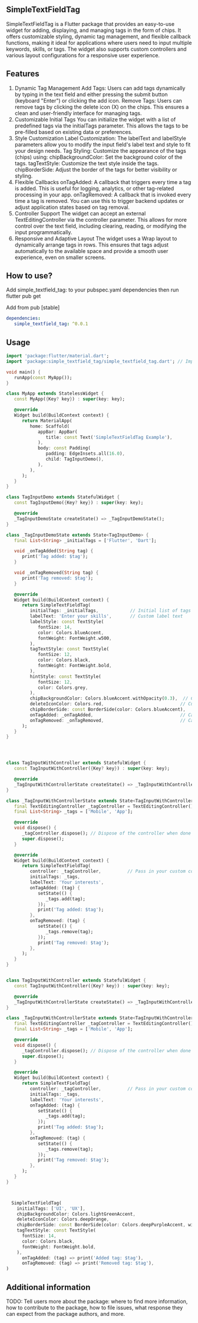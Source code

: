 <!--
This README describes the package. If you publish this package to pub.dev,
this README's contents appear on the landing page for your package.

For information about how to write a good package README, see the guide for
[writing package pages](https://dart.dev/guides/libraries/writing-package-pages).

For general information about developing packages, see the Dart guide for
[creating packages](https://dart.dev/guides/libraries/create-library-packages)
and the Flutter guide for
[developing packages and plugins](https://flutter.dev/developing-packages).
-->

## SimpleTextFieldTag

SimpleTextFieldTag is a Flutter package that provides an easy-to-use widget for adding, displaying, and managing tags in the form of chips. It offers customizable styling, dynamic tag management, and flexible callback functions, making it ideal for applications where users need to input multiple keywords, skills, or tags. The widget also supports custom controllers and various layout configurations for a responsive user experience.


## Features

1. Dynamic Tag Management
   Add Tags: Users can add tags dynamically by typing in the text field and either pressing the submit button (keyboard "Enter") or clicking the add icon.
   Remove Tags: Users can remove tags by clicking the delete icon (X) on the chips. This ensures a clean and user-friendly interface for managing tags.
2. Customizable Initial Tags
   You can initialize the widget with a list of predefined tags via the initialTags parameter. This allows the tags to be pre-filled based on existing data or preferences.
3. Style Customization
   Label Customization: The labelText and labelStyle parameters allow you to modify the input field's label text and style to fit your design needs.
   Tag Styling: Customize the appearance of the tags (chips) using:
   chipBackgroundColor: Set the background color of the tags.
   tagTextStyle: Customize the text style inside the tags.
   chipBorderSide: Adjust the border of the tags for better visibility or styling.
4. Flexible Callbacks
   onTagAdded: A callback that triggers every time a tag is added. This is useful for logging, analytics, or other tag-related processing in your app.
   onTagRemoved: A callback that is invoked every time a tag is removed. You can use this to trigger backend updates or adjust application states based on tag removal.
5. Controller Support
   The widget can accept an external TextEditingController via the controller parameter. This allows for more control over the text field, including clearing, reading, or modifying the input programmatically.
6. Responsive and Adaptive Layout
   The widget uses a Wrap layout to dynamically arrange tags in rows. This ensures that tags adjust automatically to the available space and provide a smooth user experience, even on smaller screens.

## How to use?

Add simple_textfield_tag: to your pubspec.yaml dependencies then run flutter pub get

Add from pub [stable]

```yaml
dependencies:
   simple_textfield_tag: ^0.0.1
```

## Usage

```dart
import 'package:flutter/material.dart';
import 'package:simple_textfield_tag/simple_textfield_tag.dart'; // Import the package

void main() {
   runApp(const MyApp());
}

class MyApp extends StatelessWidget {
   const MyApp({Key? key}) : super(key: key);

   @override
   Widget build(BuildContext context) {
      return MaterialApp(
         home: Scaffold(
            appBar: AppBar(
               title: const Text('SimpleTextFieldTag Example'),
            ),
            body: const Padding(
               padding: EdgeInsets.all(16.0),
               child: TagInputDemo(),
            ),
         ),
      );
   }
}

class TagInputDemo extends StatefulWidget {
   const TagInputDemo({Key? key}) : super(key: key);

   @override
   _TagInputDemoState createState() => _TagInputDemoState();
}

class _TagInputDemoState extends State<TagInputDemo> {
   final List<String> _initialTags = ['Flutter', 'Dart'];

   void _onTagAdded(String tag) {
      print('Tag added: $tag');
   }

   void _onTagRemoved(String tag) {
      print('Tag removed: $tag');
   }

   @override
   Widget build(BuildContext context) {
      return SimpleTextFieldTag(
         initialTags: _initialTags,            // Initial list of tags
         labelText: 'Enter your skills',       // Custom label text
         labelStyle: const TextStyle(
            fontSize: 14,
            color: Colors.blueAccent,
            fontWeight: FontWeight.w500,
         ),
         tagTextStyle: const TextStyle(
            fontSize: 12,
            color: Colors.black,
            fontWeight: FontWeight.bold,
         ),
         hintStyle: const TextStyle(
            fontSize: 12,
            color: Colors.grey,
         ),
         chipBackgroundColor: Colors.blueAccent.withOpacity(0.3),  // Customize chip background
         deleteIconColor: Colors.red,                             // Customize delete icon color
         chipBorderSide: const BorderSide(color: Colors.blueAccent),
         onTagAdded: _onTagAdded,                                 // Callback when tag is added
         onTagRemoved: _onTagRemoved,                             // Callback when tag is removed
      );
   }
}




class TagInputWithController extends StatefulWidget {
   const TagInputWithController({Key? key}) : super(key: key);

   @override
   _TagInputWithControllerState createState() => _TagInputWithControllerState();
}

class _TagInputWithControllerState extends State<TagInputWithController> {
   final TextEditingController _tagController = TextEditingController();
   final List<String> _tags = ['Mobile', 'App'];

   @override
   void dispose() {
      _tagController.dispose(); // Dispose of the controller when done
      super.dispose();
   }

   @override
   Widget build(BuildContext context) {
      return SimpleTextFieldTag(
         controller: _tagController,          // Pass in your custom controller
         initialTags: _tags,
         labelText: 'Your interests',
         onTagAdded: (tag) {
            setState(() {
               _tags.add(tag);
            });
            print('Tag added: $tag');
         },
         onTagRemoved: (tag) {
            setState(() {
               _tags.remove(tag);
            });
            print('Tag removed: $tag');
         },
      );
   }
}


class TagInputWithController extends StatefulWidget {
   const TagInputWithController({Key? key}) : super(key: key);

   @override
   _TagInputWithControllerState createState() => _TagInputWithControllerState();
}

class _TagInputWithControllerState extends State<TagInputWithController> {
   final TextEditingController _tagController = TextEditingController();
   final List<String> _tags = ['Mobile', 'App'];

   @override
   void dispose() {
      _tagController.dispose(); // Dispose of the controller when done
      super.dispose();
   }

   @override
   Widget build(BuildContext context) {
      return SimpleTextFieldTag(
         controller: _tagController,          // Pass in your custom controller
         initialTags: _tags,
         labelText: 'Your interests',
         onTagAdded: (tag) {
            setState(() {
               _tags.add(tag);
            });
            print('Tag added: $tag');
         },
         onTagRemoved: (tag) {
            setState(() {
               _tags.remove(tag);
            });
            print('Tag removed: $tag');
         },
      );
   }
}



  SimpleTextFieldTag(
    initialTags: ['UI', 'UX'],
    chipBackgroundColor: Colors.lightGreenAccent,
    deleteIconColor: Colors.deepOrange,
    chipBorderSide: const BorderSide(color: Colors.deepPurpleAccent, width: 2),
    tagTextStyle: const TextStyle(
      fontSize: 14,
      color: Colors.black,
      fontWeight: FontWeight.bold,
    ),
      onTagAdded: (tag) => print('Added tag: $tag'),
      onTagRemoved: (tag) => print('Removed tag: $tag'),
)


```


## Additional information

TODO: Tell users more about the package: where to find more information, how to
contribute to the package, how to file issues, what response they can expect
from the package authors, and more.
